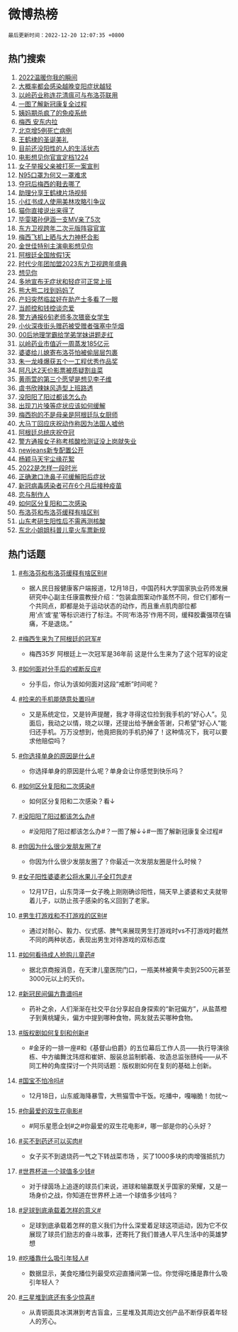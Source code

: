 # 微博热榜

`最后更新时间：2022-12-20 12:07:35 +0800`

## 热门搜索

1. [2022温暖你我的瞬间](https://m.weibo.cn/search?containerid=100103type%3D1%26t%3D10%26q%3D%232022%E6%B8%A9%E6%9A%96%E4%BD%A0%E6%88%91%E7%9A%84%E7%9E%AC%E9%97%B4%23&stream_entry_id=51&isnewpage=1&extparam=seat%3D1%26dgr%3D0%26cate%3D10103%26pos%3D0%26c_type%3D51%26filter_type%3Drealtimehot%26display_time%3D1671509254%26pre_seqid%3D1671509254470013444278&luicode=10000011&lfid=106003type%253D25%2526t%253D3%2526disable_hot%253D1%2526filter_type%253Drealtimehot)
1. [大概率都会感染越晚变阳症状越轻](https://m.weibo.cn/search?containerid=100103type%3D1%26t%3D10%26q%3D%23%E5%A4%A7%E6%A6%82%E7%8E%87%E9%83%BD%E4%BC%9A%E6%84%9F%E6%9F%93%E8%B6%8A%E6%99%9A%E5%8F%98%E9%98%B3%E7%97%87%E7%8A%B6%E8%B6%8A%E8%BD%BB%23&stream_entry_id=31&isnewpage=1&extparam=seat%3D1%26dgr%3D0%26pos%3D0%26c_type%3D31%26lcate%3D5001%26cate%3D5001%26flag%3D2%26realpos%3D1%26band_rank%3D1%26q%3D%2523%25E5%25A4%25A7%25E6%25A6%2582%25E7%258E%2587%25E9%2583%25BD%25E4%25BC%259A%25E6%2584%259F%25E6%259F%2593%25E8%25B6%258A%25E6%2599%259A%25E5%258F%2598%25E9%2598%25B3%25E7%2597%2587%25E7%258A%25B6%25E8%25B6%258A%25E8%25BD%25BB%2523%26filter_type%3Drealtimehot%26display_time%3D1671509254%26pre_seqid%3D1671509254470013444278&luicode=10000011&lfid=106003type%253D25%2526t%253D3%2526disable_hot%253D1%2526filter_type%253Drealtimehot)
1. [以岭药业称连花清瘟可与布洛芬联用](https://m.weibo.cn/search?containerid=100103type%3D1%26t%3D10%26q%3D%23%E4%BB%A5%E5%B2%AD%E8%8D%AF%E4%B8%9A%E7%A7%B0%E8%BF%9E%E8%8A%B1%E6%B8%85%E7%98%9F%E5%8F%AF%E4%B8%8E%E5%B8%83%E6%B4%9B%E8%8A%AC%E8%81%94%E7%94%A8%23&stream_entry_id=31&isnewpage=1&extparam=seat%3D1%26dgr%3D0%26pos%3D1%26c_type%3D31%26lcate%3D5001%26cate%3D5001%26flag%3D0%26realpos%3D2%26band_rank%3D2%26q%3D%2523%25E4%25BB%25A5%25E5%25B2%25AD%25E8%258D%25AF%25E4%25B8%259A%25E7%25A7%25B0%25E8%25BF%259E%25E8%258A%25B1%25E6%25B8%2585%25E7%2598%259F%25E5%258F%25AF%25E4%25B8%258E%25E5%25B8%2583%25E6%25B4%259B%25E8%258A%25AC%25E8%2581%2594%25E7%2594%25A8%2523%26filter_type%3Drealtimehot%26display_time%3D1671509254%26pre_seqid%3D1671509254470013444278&luicode=10000011&lfid=106003type%253D25%2526t%253D3%2526disable_hot%253D1%2526filter_type%253Drealtimehot)
1. [一图了解新冠康复全过程](https://m.weibo.cn/search?containerid=100103type%3D1%26t%3D10%26q%3D%23%E4%B8%80%E5%9B%BE%E4%BA%86%E8%A7%A3%E6%96%B0%E5%86%A0%E5%BA%B7%E5%A4%8D%E5%85%A8%E8%BF%87%E7%A8%8B%23&stream_entry_id=31&isnewpage=1&extparam=seat%3D1%26dgr%3D0%26pos%3D2%26c_type%3D31%26lcate%3D5001%26cate%3D5001%26flag%3D1%26realpos%3D3%26band_rank%3D3%26q%3D%2523%25E4%25B8%2580%25E5%259B%25BE%25E4%25BA%2586%25E8%25A7%25A3%25E6%2596%25B0%25E5%2586%25A0%25E5%25BA%25B7%25E5%25A4%258D%25E5%2585%25A8%25E8%25BF%2587%25E7%25A8%258B%2523%26filter_type%3Drealtimehot%26display_time%3D1671509254%26pre_seqid%3D1671509254470013444278&luicode=10000011&lfid=106003type%253D25%2526t%253D3%2526disable_hot%253D1%2526filter_type%253Drealtimehot)
1. [姨妈期杀疯了的免疫系统](https://m.weibo.cn/search?containerid=100103type%3D1%26t%3D10%26q%3D%23%E5%A7%A8%E5%A6%88%E6%9C%9F%E6%9D%80%E7%96%AF%E4%BA%86%E7%9A%84%E5%85%8D%E7%96%AB%E7%B3%BB%E7%BB%9F%23&stream_entry_id=31&isnewpage=1&extparam=seat%3D1%26dgr%3D0%26pos%3D3%26c_type%3D31%26lcate%3D5001%26cate%3D5001%26flag%3D2%26realpos%3D4%26band_rank%3D4%26q%3D%2523%25E5%25A7%25A8%25E5%25A6%2588%25E6%259C%259F%25E6%259D%2580%25E7%2596%25AF%25E4%25BA%2586%25E7%259A%2584%25E5%2585%258D%25E7%2596%25AB%25E7%25B3%25BB%25E7%25BB%259F%2523%26filter_type%3Drealtimehot%26display_time%3D1671509254%26pre_seqid%3D1671509254470013444278&luicode=10000011&lfid=106003type%253D25%2526t%253D3%2526disable_hot%253D1%2526filter_type%253Drealtimehot)
1. [梅西 安东内拉](https://m.weibo.cn/search?containerid=100103type%3D1%26t%3D10%26q%3D%E6%A2%85%E8%A5%BF+%E5%AE%89%E4%B8%9C%E5%86%85%E6%8B%89&stream_entry_id=31&isnewpage=1&extparam=seat%3D1%26dgr%3D0%26pos%3D4%26c_type%3D31%26lcate%3D5001%26cate%3D5001%26flag%3D0%26realpos%3D5%26band_rank%3D5%26q%3D%25E6%25A2%2585%25E8%25A5%25BF%2520%25E5%25AE%2589%25E4%25B8%259C%25E5%2586%2585%25E6%258B%2589%26filter_type%3Drealtimehot%26display_time%3D1671509254%26pre_seqid%3D1671509254470013444278&luicode=10000011&lfid=106003type%253D25%2526t%253D3%2526disable_hot%253D1%2526filter_type%253Drealtimehot)
1. [北京增5例死亡病例](https://m.weibo.cn/search?containerid=100103type%3D1%26t%3D10%26q%3D%23%E5%8C%97%E4%BA%AC%E5%A2%9E5%E4%BE%8B%E6%AD%BB%E4%BA%A1%E7%97%85%E4%BE%8B%23&stream_entry_id=31&isnewpage=1&extparam=seat%3D1%26dgr%3D0%26pos%3D5%26c_type%3D31%26lcate%3D5001%26cate%3D5001%26flag%3D0%26realpos%3D6%26band_rank%3D6%26q%3D%2523%25E5%258C%2597%25E4%25BA%25AC%25E5%25A2%259E5%25E4%25BE%258B%25E6%25AD%25BB%25E4%25BA%25A1%25E7%2597%2585%25E4%25BE%258B%2523%26filter_type%3Drealtimehot%26display_time%3D1671509254%26pre_seqid%3D1671509254470013444278&luicode=10000011&lfid=106003type%253D25%2526t%253D3%2526disable_hot%253D1%2526filter_type%253Drealtimehot)
1. [王鹤棣的圣诞美礼](https://m.weibo.cn/search?containerid=100103type%3D1%26t%3D10%26q%3D%23%E7%8E%8B%E9%B9%A4%E6%A3%A3%E7%9A%84%E5%9C%A3%E8%AF%9E%E7%BE%8E%E7%A4%BC%23&stream_entry_id=31&isnewpage=1&extparam=seat%3D1%26dgr%3D0%26topic_ad%3D1%26pos%3D6%26c_type%3D31%26lcate%3D5001%26cate%3D5001%26adid%3D175525%26band_rank%3D7%26q%3D%2523%25E7%258E%258B%25E9%25B9%25A4%25E6%25A3%25A3%25E7%259A%2584%25E5%259C%25A3%25E8%25AF%259E%25E7%25BE%258E%25E7%25A4%25BC%2523%26filter_type%3Drealtimehot%26display_time%3D1671509254%26pre_seqid%3D1671509254470013444278&luicode=10000011&lfid=106003type%253D25%2526t%253D3%2526disable_hot%253D1%2526filter_type%253Drealtimehot)
1. [目前还没阳性的人的生活状态](https://m.weibo.cn/search?containerid=100103type%3D1%26t%3D10%26q%3D%23%E7%9B%AE%E5%89%8D%E8%BF%98%E6%B2%A1%E9%98%B3%E6%80%A7%E7%9A%84%E4%BA%BA%E7%9A%84%E7%94%9F%E6%B4%BB%E7%8A%B6%E6%80%81%23&stream_entry_id=31&isnewpage=1&extparam=seat%3D1%26dgr%3D0%26pos%3D7%26c_type%3D31%26lcate%3D5001%26cate%3D5001%26flag%3D16%26realpos%3D7%26band_rank%3D7%26q%3D%2523%25E7%259B%25AE%25E5%2589%258D%25E8%25BF%2598%25E6%25B2%25A1%25E9%2598%25B3%25E6%2580%25A7%25E7%259A%2584%25E4%25BA%25BA%25E7%259A%2584%25E7%2594%259F%25E6%25B4%25BB%25E7%258A%25B6%25E6%2580%2581%2523%26filter_type%3Drealtimehot%26display_time%3D1671509254%26pre_seqid%3D1671509254470013444278&luicode=10000011&lfid=106003type%253D25%2526t%253D3%2526disable_hot%253D1%2526filter_type%253Drealtimehot)
1. [电影想见你官宣定档1224](https://m.weibo.cn/search?containerid=100103type%3D1%26t%3D10%26q%3D%23%E7%94%B5%E5%BD%B1%E6%83%B3%E8%A7%81%E4%BD%A0%E5%AE%98%E5%AE%A3%E5%AE%9A%E6%A1%A31224%23&stream_entry_id=31&isnewpage=1&extparam=seat%3D1%26dgr%3D0%26pos%3D8%26c_type%3D31%26lcate%3D5001%26cate%3D5001%26flag%3D0%26realpos%3D8%26band_rank%3D8%26q%3D%2523%25E7%2594%25B5%25E5%25BD%25B1%25E6%2583%25B3%25E8%25A7%2581%25E4%25BD%25A0%25E5%25AE%2598%25E5%25AE%25A3%25E5%25AE%259A%25E6%25A1%25A31224%2523%26filter_type%3Drealtimehot%26display_time%3D1671509254%26pre_seqid%3D1671509254470013444278&luicode=10000011&lfid=106003type%253D25%2526t%253D3%2526disable_hot%253D1%2526filter_type%253Drealtimehot)
1. [女子举报父亲被打死一案宣判](https://m.weibo.cn/search?containerid=100103type%3D1%26t%3D10%26q%3D%23%E5%A5%B3%E5%AD%90%E4%B8%BE%E6%8A%A5%E7%88%B6%E4%BA%B2%E8%A2%AB%E6%89%93%E6%AD%BB%E4%B8%80%E6%A1%88%E5%AE%A3%E5%88%A4%23&stream_entry_id=31&isnewpage=1&extparam=seat%3D1%26dgr%3D0%26pos%3D9%26c_type%3D31%26lcate%3D5001%26cate%3D5001%26flag%3D1%26realpos%3D9%26band_rank%3D9%26q%3D%2523%25E5%25A5%25B3%25E5%25AD%2590%25E4%25B8%25BE%25E6%258A%25A5%25E7%2588%25B6%25E4%25BA%25B2%25E8%25A2%25AB%25E6%2589%2593%25E6%25AD%25BB%25E4%25B8%2580%25E6%25A1%2588%25E5%25AE%25A3%25E5%2588%25A4%2523%26filter_type%3Drealtimehot%26display_time%3D1671509254%26pre_seqid%3D1671509254470013444278&luicode=10000011&lfid=106003type%253D25%2526t%253D3%2526disable_hot%253D1%2526filter_type%253Drealtimehot)
1. [N95口罩为何又一罩难求](https://m.weibo.cn/search?containerid=100103type%3D1%26t%3D10%26q%3D%23N95%E5%8F%A3%E7%BD%A9%E4%B8%BA%E4%BD%95%E5%8F%88%E4%B8%80%E7%BD%A9%E9%9A%BE%E6%B1%82%23&stream_entry_id=31&isnewpage=1&extparam=seat%3D1%26dgr%3D0%26pos%3D10%26c_type%3D31%26lcate%3D5001%26cate%3D5001%26flag%3D1%26realpos%3D10%26band_rank%3D10%26q%3D%2523N95%25E5%258F%25A3%25E7%25BD%25A9%25E4%25B8%25BA%25E4%25BD%2595%25E5%258F%2588%25E4%25B8%2580%25E7%25BD%25A9%25E9%259A%25BE%25E6%25B1%2582%2523%26filter_type%3Drealtimehot%26display_time%3D1671509254%26pre_seqid%3D1671509254470013444278&luicode=10000011&lfid=106003type%253D25%2526t%253D3%2526disable_hot%253D1%2526filter_type%253Drealtimehot)
1. [夺冠后梅西的鞋去哪了](https://m.weibo.cn/search?containerid=100103type%3D1%26t%3D10%26q%3D%23%E5%A4%BA%E5%86%A0%E5%90%8E%E6%A2%85%E8%A5%BF%E7%9A%84%E9%9E%8B%E5%8E%BB%E5%93%AA%E4%BA%86%23&stream_entry_id=31&isnewpage=1&extparam=seat%3D1%26dgr%3D0%26pos%3D11%26c_type%3D31%26lcate%3D5001%26cate%3D5001%26flag%3D1%26realpos%3D11%26band_rank%3D11%26q%3D%2523%25E5%25A4%25BA%25E5%2586%25A0%25E5%2590%258E%25E6%25A2%2585%25E8%25A5%25BF%25E7%259A%2584%25E9%259E%258B%25E5%258E%25BB%25E5%2593%25AA%25E4%25BA%2586%2523%26filter_type%3Drealtimehot%26display_time%3D1671509254%26pre_seqid%3D1671509254470013444278&luicode=10000011&lfid=106003type%253D25%2526t%253D3%2526disable_hot%253D1%2526filter_type%253Drealtimehot)
1. [助理分享王鹤棣片场视频](https://m.weibo.cn/search?containerid=100103type%3D1%26t%3D10%26q%3D%23%E5%8A%A9%E7%90%86%E5%88%86%E4%BA%AB%E7%8E%8B%E9%B9%A4%E6%A3%A3%E7%89%87%E5%9C%BA%E8%A7%86%E9%A2%91%23&stream_entry_id=31&isnewpage=1&extparam=seat%3D1%26dgr%3D0%26pos%3D12%26c_type%3D31%26lcate%3D5001%26cate%3D5001%26flag%3D1%26realpos%3D12%26band_rank%3D12%26q%3D%2523%25E5%258A%25A9%25E7%2590%2586%25E5%2588%2586%25E4%25BA%25AB%25E7%258E%258B%25E9%25B9%25A4%25E6%25A3%25A3%25E7%2589%2587%25E5%259C%25BA%25E8%25A7%2586%25E9%25A2%2591%2523%26filter_type%3Drealtimehot%26display_time%3D1671509254%26pre_seqid%3D1671509254470013444278&luicode=10000011&lfid=106003type%253D25%2526t%253D3%2526disable_hot%253D1%2526filter_type%253Drealtimehot)
1. [小红书成人使用美林攻略引争议](https://m.weibo.cn/search?containerid=100103type%3D1%26t%3D10%26q%3D%23%E5%B0%8F%E7%BA%A2%E4%B9%A6%E6%88%90%E4%BA%BA%E4%BD%BF%E7%94%A8%E7%BE%8E%E6%9E%97%E6%94%BB%E7%95%A5%E5%BC%95%E4%BA%89%E8%AE%AE%23&stream_entry_id=31&isnewpage=1&extparam=seat%3D1%26dgr%3D0%26pos%3D13%26c_type%3D31%26lcate%3D5001%26cate%3D5001%26flag%3D2%26realpos%3D13%26band_rank%3D13%26q%3D%2523%25E5%25B0%258F%25E7%25BA%25A2%25E4%25B9%25A6%25E6%2588%2590%25E4%25BA%25BA%25E4%25BD%25BF%25E7%2594%25A8%25E7%25BE%258E%25E6%259E%2597%25E6%2594%25BB%25E7%2595%25A5%25E5%25BC%2595%25E4%25BA%2589%25E8%25AE%25AE%2523%26filter_type%3Drealtimehot%26display_time%3D1671509254%26pre_seqid%3D1671509254470013444278&luicode=10000011&lfid=106003type%253D25%2526t%253D3%2526disable_hot%253D1%2526filter_type%253Drealtimehot)
1. [猫你直接说出来得了](https://m.weibo.cn/search?containerid=100103type%3D1%26t%3D10%26q%3D%23%E7%8C%AB%E4%BD%A0%E7%9B%B4%E6%8E%A5%E8%AF%B4%E5%87%BA%E6%9D%A5%E5%BE%97%E4%BA%86%23&stream_entry_id=31&isnewpage=1&extparam=seat%3D1%26dgr%3D0%26pos%3D14%26c_type%3D31%26lcate%3D5001%26cate%3D5001%26flag%3D1%26realpos%3D14%26band_rank%3D14%26q%3D%2523%25E7%258C%25AB%25E4%25BD%25A0%25E7%259B%25B4%25E6%258E%25A5%25E8%25AF%25B4%25E5%2587%25BA%25E6%259D%25A5%25E5%25BE%2597%25E4%25BA%2586%2523%26filter_type%3Drealtimehot%26display_time%3D1671509254%26pre_seqid%3D1671509254470013444278&luicode=10000011&lfid=106003type%253D25%2526t%253D3%2526disable_hot%253D1%2526filter_type%253Drealtimehot)
1. [毕雯珺孙伊涵一支MV亲了5次](https://m.weibo.cn/search?containerid=100103type%3D1%26t%3D10%26q%3D%23%E6%AF%95%E9%9B%AF%E7%8F%BA%E5%AD%99%E4%BC%8A%E6%B6%B5%E4%B8%80%E6%94%AFMV%E4%BA%B2%E4%BA%865%E6%AC%A1%23&stream_entry_id=31&isnewpage=1&extparam=seat%3D1%26dgr%3D0%26pos%3D15%26c_type%3D31%26lcate%3D5001%26cate%3D5001%26flag%3D1%26realpos%3D15%26band_rank%3D15%26q%3D%2523%25E6%25AF%2595%25E9%259B%25AF%25E7%258F%25BA%25E5%25AD%2599%25E4%25BC%258A%25E6%25B6%25B5%25E4%25B8%2580%25E6%2594%25AFMV%25E4%25BA%25B2%25E4%25BA%25865%25E6%25AC%25A1%2523%26filter_type%3Drealtimehot%26display_time%3D1671509254%26pre_seqid%3D1671509254470013444278&luicode=10000011&lfid=106003type%253D25%2526t%253D3%2526disable_hot%253D1%2526filter_type%253Drealtimehot)
1. [东方卫视跨年二次元版阵容官宣](https://m.weibo.cn/search?containerid=100103type%3D1%26t%3D10%26q%3D%23%E4%B8%9C%E6%96%B9%E5%8D%AB%E8%A7%86%E8%B7%A8%E5%B9%B4%E4%BA%8C%E6%AC%A1%E5%85%83%E7%89%88%E9%98%B5%E5%AE%B9%E5%AE%98%E5%AE%A3%23&stream_entry_id=31&isnewpage=1&extparam=seat%3D1%26dgr%3D0%26pos%3D16%26c_type%3D31%26lcate%3D5001%26cate%3D5001%26flag%3D1%26realpos%3D16%26band_rank%3D16%26q%3D%2523%25E4%25B8%259C%25E6%2596%25B9%25E5%258D%25AB%25E8%25A7%2586%25E8%25B7%25A8%25E5%25B9%25B4%25E4%25BA%258C%25E6%25AC%25A1%25E5%2585%2583%25E7%2589%2588%25E9%2598%25B5%25E5%25AE%25B9%25E5%25AE%2598%25E5%25AE%25A3%2523%26filter_type%3Drealtimehot%26display_time%3D1671509254%26pre_seqid%3D1671509254470013444278&luicode=10000011&lfid=106003type%253D25%2526t%253D3%2526disable_hot%253D1%2526filter_type%253Drealtimehot)
1. [梅西飞机上晒与大力神杯合影](https://m.weibo.cn/search?containerid=100103type%3D1%26t%3D10%26q%3D%23%E6%A2%85%E8%A5%BF%E9%A3%9E%E6%9C%BA%E4%B8%8A%E6%99%92%E4%B8%8E%E5%A4%A7%E5%8A%9B%E7%A5%9E%E6%9D%AF%E5%90%88%E5%BD%B1%23&stream_entry_id=31&isnewpage=1&extparam=seat%3D1%26dgr%3D0%26pos%3D17%26c_type%3D31%26lcate%3D5001%26cate%3D5001%26flag%3D0%26realpos%3D17%26band_rank%3D17%26q%3D%2523%25E6%25A2%2585%25E8%25A5%25BF%25E9%25A3%259E%25E6%259C%25BA%25E4%25B8%258A%25E6%2599%2592%25E4%25B8%258E%25E5%25A4%25A7%25E5%258A%259B%25E7%25A5%259E%25E6%259D%25AF%25E5%2590%2588%25E5%25BD%25B1%2523%26filter_type%3Drealtimehot%26display_time%3D1671509254%26pre_seqid%3D1671509254470013444278&luicode=10000011&lfid=106003type%253D25%2526t%253D3%2526disable_hot%253D1%2526filter_type%253Drealtimehot)
1. [金世佳特别主演电影想见你](https://m.weibo.cn/search?containerid=100103type%3D1%26t%3D10%26q%3D%23%E9%87%91%E4%B8%96%E4%BD%B3%E7%89%B9%E5%88%AB%E4%B8%BB%E6%BC%94%E7%94%B5%E5%BD%B1%E6%83%B3%E8%A7%81%E4%BD%A0%23&stream_entry_id=31&isnewpage=1&extparam=seat%3D1%26dgr%3D0%26pos%3D18%26c_type%3D31%26lcate%3D5001%26cate%3D5001%26flag%3D0%26realpos%3D18%26band_rank%3D18%26q%3D%2523%25E9%2587%2591%25E4%25B8%2596%25E4%25BD%25B3%25E7%2589%25B9%25E5%2588%25AB%25E4%25B8%25BB%25E6%25BC%2594%25E7%2594%25B5%25E5%25BD%25B1%25E6%2583%25B3%25E8%25A7%2581%25E4%25BD%25A0%2523%26filter_type%3Drealtimehot%26display_time%3D1671509254%26pre_seqid%3D1671509254470013444278&luicode=10000011&lfid=106003type%253D25%2526t%253D3%2526disable_hot%253D1%2526filter_type%253Drealtimehot)
1. [阿根廷全国放假1天](https://m.weibo.cn/search?containerid=100103type%3D1%26t%3D10%26q%3D%23%E9%98%BF%E6%A0%B9%E5%BB%B7%E5%85%A8%E5%9B%BD%E6%94%BE%E5%81%871%E5%A4%A9%23&stream_entry_id=31&isnewpage=1&extparam=seat%3D1%26dgr%3D0%26pos%3D19%26c_type%3D31%26lcate%3D5001%26cate%3D5001%26flag%3D0%26realpos%3D19%26band_rank%3D19%26q%3D%2523%25E9%2598%25BF%25E6%25A0%25B9%25E5%25BB%25B7%25E5%2585%25A8%25E5%259B%25BD%25E6%2594%25BE%25E5%2581%25871%25E5%25A4%25A9%2523%26filter_type%3Drealtimehot%26display_time%3D1671509254%26pre_seqid%3D1671509254470013444278&luicode=10000011&lfid=106003type%253D25%2526t%253D3%2526disable_hot%253D1%2526filter_type%253Drealtimehot)
1. [时代少年团加盟2023东方卫视跨年盛典](https://m.weibo.cn/search?containerid=100103type%3D1%26t%3D10%26q%3D%23%E6%97%B6%E4%BB%A3%E5%B0%91%E5%B9%B4%E5%9B%A2%E5%8A%A0%E7%9B%9F2023%E4%B8%9C%E6%96%B9%E5%8D%AB%E8%A7%86%E8%B7%A8%E5%B9%B4%E7%9B%9B%E5%85%B8%23&stream_entry_id=31&isnewpage=1&extparam=seat%3D1%26dgr%3D0%26pos%3D20%26c_type%3D31%26lcate%3D5001%26cate%3D5001%26flag%3D1%26realpos%3D20%26band_rank%3D20%26q%3D%2523%25E6%2597%25B6%25E4%25BB%25A3%25E5%25B0%2591%25E5%25B9%25B4%25E5%259B%25A2%25E5%258A%25A0%25E7%259B%259F2023%25E4%25B8%259C%25E6%2596%25B9%25E5%258D%25AB%25E8%25A7%2586%25E8%25B7%25A8%25E5%25B9%25B4%25E7%259B%259B%25E5%2585%25B8%2523%26filter_type%3Drealtimehot%26display_time%3D1671509254%26pre_seqid%3D1671509254470013444278&luicode=10000011&lfid=106003type%253D25%2526t%253D3%2526disable_hot%253D1%2526filter_type%253Drealtimehot)
1. [想见你](https://m.weibo.cn/search?containerid=100103type%3D1%26t%3D10%26q%3D%E6%83%B3%E8%A7%81%E4%BD%A0&stream_entry_id=31&isnewpage=1&extparam=seat%3D1%26dgr%3D0%26pos%3D21%26c_type%3D31%26lcate%3D5001%26cate%3D5001%26flag%3D0%26realpos%3D21%26band_rank%3D21%26q%3D%25E6%2583%25B3%25E8%25A7%2581%25E4%25BD%25A0%26filter_type%3Drealtimehot%26display_time%3D1671509254%26pre_seqid%3D1671509254470013444278&luicode=10000011&lfid=106003type%253D25%2526t%253D3%2526disable_hot%253D1%2526filter_type%253Drealtimehot)
1. [多地宣布无症状和轻症可正常上班](https://m.weibo.cn/search?containerid=100103type%3D1%26t%3D10%26q%3D%23%E5%A4%9A%E5%9C%B0%E5%AE%A3%E5%B8%83%E6%97%A0%E7%97%87%E7%8A%B6%E5%92%8C%E8%BD%BB%E7%97%87%E5%8F%AF%E6%AD%A3%E5%B8%B8%E4%B8%8A%E7%8F%AD%23&stream_entry_id=31&isnewpage=1&extparam=seat%3D1%26dgr%3D0%26pos%3D22%26c_type%3D31%26lcate%3D5001%26cate%3D5001%26flag%3D0%26realpos%3D22%26band_rank%3D22%26q%3D%2523%25E5%25A4%259A%25E5%259C%25B0%25E5%25AE%25A3%25E5%25B8%2583%25E6%2597%25A0%25E7%2597%2587%25E7%258A%25B6%25E5%2592%258C%25E8%25BD%25BB%25E7%2597%2587%25E5%258F%25AF%25E6%25AD%25A3%25E5%25B8%25B8%25E4%25B8%258A%25E7%258F%25AD%2523%26filter_type%3Drealtimehot%26display_time%3D1671509254%26pre_seqid%3D1671509254470013444278&luicode=10000011&lfid=106003type%253D25%2526t%253D3%2526disable_hot%253D1%2526filter_type%253Drealtimehot)
1. [熊大熊二找到妈妈了](https://m.weibo.cn/search?containerid=100103type%3D1%26t%3D10%26q%3D%23%E7%86%8A%E5%A4%A7%E7%86%8A%E4%BA%8C%E6%89%BE%E5%88%B0%E5%A6%88%E5%A6%88%E4%BA%86%23&stream_entry_id=31&isnewpage=1&extparam=seat%3D1%26dgr%3D0%26pos%3D23%26c_type%3D31%26lcate%3D5001%26cate%3D5001%26flag%3D1%26realpos%3D23%26band_rank%3D23%26q%3D%2523%25E7%2586%258A%25E5%25A4%25A7%25E7%2586%258A%25E4%25BA%258C%25E6%2589%25BE%25E5%2588%25B0%25E5%25A6%2588%25E5%25A6%2588%25E4%25BA%2586%2523%26filter_type%3Drealtimehot%26display_time%3D1671509254%26pre_seqid%3D1671509254470013444278&luicode=10000011&lfid=106003type%253D25%2526t%253D3%2526disable_hot%253D1%2526filter_type%253Drealtimehot)
1. [产妇突然临盆好在助产士多看了一眼](https://m.weibo.cn/search?containerid=100103type%3D1%26t%3D10%26q%3D%23%E4%BA%A7%E5%A6%87%E7%AA%81%E7%84%B6%E4%B8%B4%E7%9B%86%E5%A5%BD%E5%9C%A8%E5%8A%A9%E4%BA%A7%E5%A3%AB%E5%A4%9A%E7%9C%8B%E4%BA%86%E4%B8%80%E7%9C%BC%23&stream_entry_id=31&isnewpage=1&extparam=seat%3D1%26dgr%3D0%26pos%3D24%26c_type%3D31%26lcate%3D5001%26cate%3D5001%26flag%3D0%26realpos%3D24%26band_rank%3D24%26q%3D%2523%25E4%25BA%25A7%25E5%25A6%2587%25E7%25AA%2581%25E7%2584%25B6%25E4%25B8%25B4%25E7%259B%2586%25E5%25A5%25BD%25E5%259C%25A8%25E5%258A%25A9%25E4%25BA%25A7%25E5%25A3%25AB%25E5%25A4%259A%25E7%259C%258B%25E4%25BA%2586%25E4%25B8%2580%25E7%259C%25BC%2523%26filter_type%3Drealtimehot%26display_time%3D1671509254%26pre_seqid%3D1671509254470013444278&luicode=10000011&lfid=106003type%253D25%2526t%253D3%2526disable_hot%253D1%2526filter_type%253Drealtimehot)
1. [当颜控和钱控谈恋爱](https://m.weibo.cn/search?containerid=100103type%3D1%26t%3D10%26q%3D%23%E5%BD%93%E9%A2%9C%E6%8E%A7%E5%92%8C%E9%92%B1%E6%8E%A7%E8%B0%88%E6%81%8B%E7%88%B1%23&stream_entry_id=31&isnewpage=1&extparam=seat%3D1%26dgr%3D0%26pos%3D25%26c_type%3D31%26lcate%3D5001%26cate%3D5001%26flag%3D0%26realpos%3D25%26band_rank%3D25%26q%3D%2523%25E5%25BD%2593%25E9%25A2%259C%25E6%258E%25A7%25E5%2592%258C%25E9%2592%25B1%25E6%258E%25A7%25E8%25B0%2588%25E6%2581%258B%25E7%2588%25B1%2523%26filter_type%3Drealtimehot%26display_time%3D1671509254%26pre_seqid%3D1671509254470013444278&luicode=10000011&lfid=106003type%253D25%2526t%253D3%2526disable_hot%253D1%2526filter_type%253Drealtimehot)
1. [警方通报6旬老师多次猥亵女学生](https://m.weibo.cn/search?containerid=100103type%3D1%26t%3D10%26q%3D%23%E8%AD%A6%E6%96%B9%E9%80%9A%E6%8A%A56%E6%97%AC%E8%80%81%E5%B8%88%E5%A4%9A%E6%AC%A1%E7%8C%A5%E4%BA%B5%E5%A5%B3%E5%AD%A6%E7%94%9F%23&stream_entry_id=31&isnewpage=1&extparam=seat%3D1%26dgr%3D0%26pos%3D26%26c_type%3D31%26lcate%3D5001%26cate%3D5001%26flag%3D1%26realpos%3D26%26band_rank%3D26%26q%3D%2523%25E8%25AD%25A6%25E6%2596%25B9%25E9%2580%259A%25E6%258A%25A56%25E6%2597%25AC%25E8%2580%2581%25E5%25B8%2588%25E5%25A4%259A%25E6%25AC%25A1%25E7%258C%25A5%25E4%25BA%25B5%25E5%25A5%25B3%25E5%25AD%25A6%25E7%2594%259F%2523%26filter_type%3Drealtimehot%26display_time%3D1671509254%26pre_seqid%3D1671509254470013444278&luicode=10000011&lfid=106003type%253D25%2526t%253D3%2526disable_hot%253D1%2526filter_type%253Drealtimehot)
1. [小伙深夜街头赠药被受赠者强塞中华烟](https://m.weibo.cn/search?containerid=100103type%3D1%26t%3D10%26q%3D%23%E5%B0%8F%E4%BC%99%E6%B7%B1%E5%A4%9C%E8%A1%97%E5%A4%B4%E8%B5%A0%E8%8D%AF%E8%A2%AB%E5%8F%97%E8%B5%A0%E8%80%85%E5%BC%BA%E5%A1%9E%E4%B8%AD%E5%8D%8E%E7%83%9F%23&stream_entry_id=31&isnewpage=1&extparam=seat%3D1%26dgr%3D0%26pos%3D27%26c_type%3D31%26lcate%3D5001%26cate%3D5001%26flag%3D0%26realpos%3D27%26band_rank%3D27%26q%3D%2523%25E5%25B0%258F%25E4%25BC%2599%25E6%25B7%25B1%25E5%25A4%259C%25E8%25A1%2597%25E5%25A4%25B4%25E8%25B5%25A0%25E8%258D%25AF%25E8%25A2%25AB%25E5%258F%2597%25E8%25B5%25A0%25E8%2580%2585%25E5%25BC%25BA%25E5%25A1%259E%25E4%25B8%25AD%25E5%258D%258E%25E7%2583%259F%2523%26filter_type%3Drealtimehot%26display_time%3D1671509254%26pre_seqid%3D1671509254470013444278&luicode=10000011&lfid=106003type%253D25%2526t%253D3%2526disable_hot%253D1%2526filter_type%253Drealtimehot)
1. [00后地理学霸给学弟学妹讲题走红](https://m.weibo.cn/search?containerid=100103type%3D1%26t%3D10%26q%3D%2300%E5%90%8E%E5%9C%B0%E7%90%86%E5%AD%A6%E9%9C%B8%E7%BB%99%E5%AD%A6%E5%BC%9F%E5%AD%A6%E5%A6%B9%E8%AE%B2%E9%A2%98%E8%B5%B0%E7%BA%A2%23&stream_entry_id=31&isnewpage=1&extparam=seat%3D1%26dgr%3D0%26pos%3D28%26c_type%3D31%26lcate%3D5001%26cate%3D5001%26flag%3D1%26realpos%3D28%26band_rank%3D28%26q%3D%252300%25E5%2590%258E%25E5%259C%25B0%25E7%2590%2586%25E5%25AD%25A6%25E9%259C%25B8%25E7%25BB%2599%25E5%25AD%25A6%25E5%25BC%259F%25E5%25AD%25A6%25E5%25A6%25B9%25E8%25AE%25B2%25E9%25A2%2598%25E8%25B5%25B0%25E7%25BA%25A2%2523%26filter_type%3Drealtimehot%26display_time%3D1671509254%26pre_seqid%3D1671509254470013444278&luicode=10000011&lfid=106003type%253D25%2526t%253D3%2526disable_hot%253D1%2526filter_type%253Drealtimehot)
1. [以岭药业市值近一周蒸发185亿元](https://m.weibo.cn/search?containerid=100103type%3D1%26t%3D10%26q%3D%23%E4%BB%A5%E5%B2%AD%E8%8D%AF%E4%B8%9A%E5%B8%82%E5%80%BC%E8%BF%91%E4%B8%80%E5%91%A8%E8%92%B8%E5%8F%91185%E4%BA%BF%E5%85%83%23&stream_entry_id=31&isnewpage=1&extparam=seat%3D1%26dgr%3D0%26pos%3D29%26c_type%3D31%26lcate%3D5001%26cate%3D5001%26flag%3D0%26realpos%3D29%26band_rank%3D29%26q%3D%2523%25E4%25BB%25A5%25E5%25B2%25AD%25E8%258D%25AF%25E4%25B8%259A%25E5%25B8%2582%25E5%2580%25BC%25E8%25BF%2591%25E4%25B8%2580%25E5%2591%25A8%25E8%2592%25B8%25E5%258F%2591185%25E4%25BA%25BF%25E5%2585%2583%2523%26filter_type%3Drealtimehot%26display_time%3D1671509254%26pre_seqid%3D1671509254470013444278&luicode=10000011&lfid=106003type%253D25%2526t%253D3%2526disable_hot%253D1%2526filter_type%253Drealtimehot)
1. [婆婆给儿媳寄布洛芬怕被偷层层包裹](https://m.weibo.cn/search?containerid=100103type%3D1%26t%3D10%26q%3D%23%E5%A9%86%E5%A9%86%E7%BB%99%E5%84%BF%E5%AA%B3%E5%AF%84%E5%B8%83%E6%B4%9B%E8%8A%AC%E6%80%95%E8%A2%AB%E5%81%B7%E5%B1%82%E5%B1%82%E5%8C%85%E8%A3%B9%23&stream_entry_id=31&isnewpage=1&extparam=seat%3D1%26dgr%3D0%26pos%3D30%26c_type%3D31%26lcate%3D5001%26cate%3D5001%26flag%3D0%26realpos%3D30%26band_rank%3D30%26q%3D%2523%25E5%25A9%2586%25E5%25A9%2586%25E7%25BB%2599%25E5%2584%25BF%25E5%25AA%25B3%25E5%25AF%2584%25E5%25B8%2583%25E6%25B4%259B%25E8%258A%25AC%25E6%2580%2595%25E8%25A2%25AB%25E5%2581%25B7%25E5%25B1%2582%25E5%25B1%2582%25E5%258C%2585%25E8%25A3%25B9%2523%26filter_type%3Drealtimehot%26display_time%3D1671509254%26pre_seqid%3D1671509254470013444278&luicode=10000011&lfid=106003type%253D25%2526t%253D3%2526disable_hot%253D1%2526filter_type%253Drealtimehot)
1. [朱一龙峰爆获五个一工程优秀作品奖](https://m.weibo.cn/search?containerid=100103type%3D1%26t%3D10%26q%3D%23%E6%9C%B1%E4%B8%80%E9%BE%99%E5%B3%B0%E7%88%86%E8%8E%B7%E4%BA%94%E4%B8%AA%E4%B8%80%E5%B7%A5%E7%A8%8B%E4%BC%98%E7%A7%80%E4%BD%9C%E5%93%81%E5%A5%96%23&stream_entry_id=31&isnewpage=1&extparam=seat%3D1%26dgr%3D0%26pos%3D31%26c_type%3D31%26lcate%3D5001%26cate%3D5001%26flag%3D1%26realpos%3D31%26band_rank%3D31%26q%3D%2523%25E6%259C%25B1%25E4%25B8%2580%25E9%25BE%2599%25E5%25B3%25B0%25E7%2588%2586%25E8%258E%25B7%25E4%25BA%2594%25E4%25B8%25AA%25E4%25B8%2580%25E5%25B7%25A5%25E7%25A8%258B%25E4%25BC%2598%25E7%25A7%2580%25E4%25BD%259C%25E5%2593%2581%25E5%25A5%2596%2523%26filter_type%3Drealtimehot%26display_time%3D1671509254%26pre_seqid%3D1671509254470013444278&luicode=10000011&lfid=106003type%253D25%2526t%253D3%2526disable_hot%253D1%2526filter_type%253Drealtimehot)
1. [阿凡达2天价影票被质疑割韭菜](https://m.weibo.cn/search?containerid=100103type%3D1%26t%3D10%26q%3D%23%E9%98%BF%E5%87%A1%E8%BE%BE2%E5%A4%A9%E4%BB%B7%E5%BD%B1%E7%A5%A8%E8%A2%AB%E8%B4%A8%E7%96%91%E5%89%B2%E9%9F%AD%E8%8F%9C%23&stream_entry_id=31&isnewpage=1&extparam=seat%3D1%26dgr%3D0%26pos%3D32%26c_type%3D31%26lcate%3D5001%26cate%3D5001%26flag%3D1%26realpos%3D32%26band_rank%3D32%26q%3D%2523%25E9%2598%25BF%25E5%2587%25A1%25E8%25BE%25BE2%25E5%25A4%25A9%25E4%25BB%25B7%25E5%25BD%25B1%25E7%25A5%25A8%25E8%25A2%25AB%25E8%25B4%25A8%25E7%2596%2591%25E5%2589%25B2%25E9%259F%25AD%25E8%258F%259C%2523%26filter_type%3Drealtimehot%26display_time%3D1671509254%26pre_seqid%3D1671509254470013444278&luicode=10000011&lfid=106003type%253D25%2526t%253D3%2526disable_hot%253D1%2526filter_type%253Drealtimehot)
1. [黄雨萱的第三个愿望是想见李子维](https://m.weibo.cn/search?containerid=100103type%3D1%26t%3D10%26q%3D%23%E9%BB%84%E9%9B%A8%E8%90%B1%E7%9A%84%E7%AC%AC%E4%B8%89%E4%B8%AA%E6%84%BF%E6%9C%9B%E6%98%AF%E6%83%B3%E8%A7%81%E6%9D%8E%E5%AD%90%E7%BB%B4%23&stream_entry_id=31&isnewpage=1&extparam=seat%3D1%26dgr%3D0%26pos%3D33%26c_type%3D31%26lcate%3D5001%26cate%3D5001%26flag%3D1%26realpos%3D33%26band_rank%3D33%26q%3D%2523%25E9%25BB%2584%25E9%259B%25A8%25E8%2590%25B1%25E7%259A%2584%25E7%25AC%25AC%25E4%25B8%2589%25E4%25B8%25AA%25E6%2584%25BF%25E6%259C%259B%25E6%2598%25AF%25E6%2583%25B3%25E8%25A7%2581%25E6%259D%258E%25E5%25AD%2590%25E7%25BB%25B4%2523%26filter_type%3Drealtimehot%26display_time%3D1671509254%26pre_seqid%3D1671509254470013444278&luicode=10000011&lfid=106003type%253D25%2526t%253D3%2526disable_hot%253D1%2526filter_type%253Drealtimehot)
1. [虞书欣辣妹风造型上班路透](https://m.weibo.cn/search?containerid=100103type%3D1%26t%3D10%26q%3D%23%E8%99%9E%E4%B9%A6%E6%AC%A3%E8%BE%A3%E5%A6%B9%E9%A3%8E%E9%80%A0%E5%9E%8B%E4%B8%8A%E7%8F%AD%E8%B7%AF%E9%80%8F%23&stream_entry_id=31&isnewpage=1&extparam=seat%3D1%26dgr%3D0%26pos%3D34%26c_type%3D31%26lcate%3D5001%26cate%3D5001%26flag%3D1%26realpos%3D34%26band_rank%3D34%26q%3D%2523%25E8%2599%259E%25E4%25B9%25A6%25E6%25AC%25A3%25E8%25BE%25A3%25E5%25A6%25B9%25E9%25A3%258E%25E9%2580%25A0%25E5%259E%258B%25E4%25B8%258A%25E7%258F%25AD%25E8%25B7%25AF%25E9%2580%258F%2523%26filter_type%3Drealtimehot%26display_time%3D1671509254%26pre_seqid%3D1671509254470013444278&luicode=10000011&lfid=106003type%253D25%2526t%253D3%2526disable_hot%253D1%2526filter_type%253Drealtimehot)
1. [没阳阳了阳过都该怎么办](https://m.weibo.cn/search?containerid=100103type%3D1%26t%3D10%26q%3D%23%E6%B2%A1%E9%98%B3%E9%98%B3%E4%BA%86%E9%98%B3%E8%BF%87%E9%83%BD%E8%AF%A5%E6%80%8E%E4%B9%88%E5%8A%9E%23&stream_entry_id=31&isnewpage=1&extparam=seat%3D1%26dgr%3D0%26pos%3D35%26c_type%3D31%26lcate%3D5001%26cate%3D5001%26flag%3D0%26realpos%3D35%26band_rank%3D35%26q%3D%2523%25E6%25B2%25A1%25E9%2598%25B3%25E9%2598%25B3%25E4%25BA%2586%25E9%2598%25B3%25E8%25BF%2587%25E9%2583%25BD%25E8%25AF%25A5%25E6%2580%258E%25E4%25B9%2588%25E5%258A%259E%2523%26filter_type%3Drealtimehot%26display_time%3D1671509254%26pre_seqid%3D1671509254470013444278&luicode=10000011&lfid=106003type%253D25%2526t%253D3%2526disable_hot%253D1%2526filter_type%253Drealtimehot)
1. [出现刀片嗓等症状应该如何缓解](https://m.weibo.cn/search?containerid=100103type%3D1%26t%3D10%26q%3D%23%E5%87%BA%E7%8E%B0%E5%88%80%E7%89%87%E5%97%93%E7%AD%89%E7%97%87%E7%8A%B6%E5%BA%94%E8%AF%A5%E5%A6%82%E4%BD%95%E7%BC%93%E8%A7%A3%23&stream_entry_id=31&isnewpage=1&extparam=seat%3D1%26dgr%3D0%26pos%3D36%26c_type%3D31%26lcate%3D5001%26cate%3D5001%26flag%3D0%26realpos%3D36%26band_rank%3D36%26q%3D%2523%25E5%2587%25BA%25E7%258E%25B0%25E5%2588%2580%25E7%2589%2587%25E5%2597%2593%25E7%25AD%2589%25E7%2597%2587%25E7%258A%25B6%25E5%25BA%2594%25E8%25AF%25A5%25E5%25A6%2582%25E4%25BD%2595%25E7%25BC%2593%25E8%25A7%25A3%2523%26filter_type%3Drealtimehot%26display_time%3D1671509254%26pre_seqid%3D1671509254470013444278&luicode=10000011&lfid=106003type%253D25%2526t%253D3%2526disable_hot%253D1%2526filter_type%253Drealtimehot)
1. [梅西抱的不是母亲是阿根廷队女厨师](https://m.weibo.cn/search?containerid=100103type%3D1%26t%3D10%26q%3D%23%E6%A2%85%E8%A5%BF%E6%8A%B1%E7%9A%84%E4%B8%8D%E6%98%AF%E6%AF%8D%E4%BA%B2%E6%98%AF%E9%98%BF%E6%A0%B9%E5%BB%B7%E9%98%9F%E5%A5%B3%E5%8E%A8%E5%B8%88%23&stream_entry_id=31&isnewpage=1&extparam=seat%3D1%26dgr%3D0%26pos%3D37%26c_type%3D31%26lcate%3D5001%26cate%3D5001%26flag%3D0%26realpos%3D37%26band_rank%3D37%26q%3D%2523%25E6%25A2%2585%25E8%25A5%25BF%25E6%258A%25B1%25E7%259A%2584%25E4%25B8%258D%25E6%2598%25AF%25E6%25AF%258D%25E4%25BA%25B2%25E6%2598%25AF%25E9%2598%25BF%25E6%25A0%25B9%25E5%25BB%25B7%25E9%2598%259F%25E5%25A5%25B3%25E5%258E%25A8%25E5%25B8%2588%2523%26filter_type%3Drealtimehot%26display_time%3D1671509254%26pre_seqid%3D1671509254470013444278&luicode=10000011&lfid=106003type%253D25%2526t%253D3%2526disable_hot%253D1%2526filter_type%253Drealtimehot)
1. [大马丁回应庆祝动作称因为法国人嘘他](https://m.weibo.cn/search?containerid=100103type%3D1%26t%3D10%26q%3D%23%E5%A4%A7%E9%A9%AC%E4%B8%81%E5%9B%9E%E5%BA%94%E5%BA%86%E7%A5%9D%E5%8A%A8%E4%BD%9C%E7%A7%B0%E5%9B%A0%E4%B8%BA%E6%B3%95%E5%9B%BD%E4%BA%BA%E5%98%98%E4%BB%96%23&stream_entry_id=31&isnewpage=1&extparam=seat%3D1%26dgr%3D0%26pos%3D38%26c_type%3D31%26lcate%3D5001%26cate%3D5001%26flag%3D0%26realpos%3D38%26band_rank%3D38%26q%3D%2523%25E5%25A4%25A7%25E9%25A9%25AC%25E4%25B8%2581%25E5%259B%259E%25E5%25BA%2594%25E5%25BA%2586%25E7%25A5%259D%25E5%258A%25A8%25E4%25BD%259C%25E7%25A7%25B0%25E5%259B%25A0%25E4%25B8%25BA%25E6%25B3%2595%25E5%259B%25BD%25E4%25BA%25BA%25E5%2598%2598%25E4%25BB%2596%2523%26filter_type%3Drealtimehot%26display_time%3D1671509254%26pre_seqid%3D1671509254470013444278&luicode=10000011&lfid=106003type%253D25%2526t%253D3%2526disable_hot%253D1%2526filter_type%253Drealtimehot)
1. [阿根廷总统庆祝夺冠](https://m.weibo.cn/search?containerid=100103type%3D1%26t%3D10%26q%3D%23%E9%98%BF%E6%A0%B9%E5%BB%B7%E6%80%BB%E7%BB%9F%E5%BA%86%E7%A5%9D%E5%A4%BA%E5%86%A0%23&stream_entry_id=31&isnewpage=1&extparam=seat%3D1%26dgr%3D0%26pos%3D39%26c_type%3D31%26lcate%3D5001%26cate%3D5001%26flag%3D0%26realpos%3D39%26band_rank%3D39%26q%3D%2523%25E9%2598%25BF%25E6%25A0%25B9%25E5%25BB%25B7%25E6%2580%25BB%25E7%25BB%259F%25E5%25BA%2586%25E7%25A5%259D%25E5%25A4%25BA%25E5%2586%25A0%2523%26filter_type%3Drealtimehot%26display_time%3D1671509254%26pre_seqid%3D1671509254470013444278&luicode=10000011&lfid=106003type%253D25%2526t%253D3%2526disable_hot%253D1%2526filter_type%253Drealtimehot)
1. [警方通报女子称考核酸检测证没上岗就失业](https://m.weibo.cn/search?containerid=100103type%3D1%26t%3D10%26q%3D%23%E8%AD%A6%E6%96%B9%E9%80%9A%E6%8A%A5%E5%A5%B3%E5%AD%90%E7%A7%B0%E8%80%83%E6%A0%B8%E9%85%B8%E6%A3%80%E6%B5%8B%E8%AF%81%E6%B2%A1%E4%B8%8A%E5%B2%97%E5%B0%B1%E5%A4%B1%E4%B8%9A%23&stream_entry_id=31&isnewpage=1&extparam=seat%3D1%26dgr%3D0%26pos%3D40%26c_type%3D31%26lcate%3D5001%26cate%3D5001%26flag%3D0%26realpos%3D40%26band_rank%3D40%26q%3D%2523%25E8%25AD%25A6%25E6%2596%25B9%25E9%2580%259A%25E6%258A%25A5%25E5%25A5%25B3%25E5%25AD%2590%25E7%25A7%25B0%25E8%2580%2583%25E6%25A0%25B8%25E9%2585%25B8%25E6%25A3%2580%25E6%25B5%258B%25E8%25AF%2581%25E6%25B2%25A1%25E4%25B8%258A%25E5%25B2%2597%25E5%25B0%25B1%25E5%25A4%25B1%25E4%25B8%259A%2523%26filter_type%3Drealtimehot%26display_time%3D1671509254%26pre_seqid%3D1671509254470013444278&luicode=10000011&lfid=106003type%253D25%2526t%253D3%2526disable_hot%253D1%2526filter_type%253Drealtimehot)
1. [newjeans新专配置公开](https://m.weibo.cn/search?containerid=100103type%3D1%26t%3D10%26q%3D%23newjeans%E6%96%B0%E4%B8%93%E9%85%8D%E7%BD%AE%E5%85%AC%E5%BC%80%23&stream_entry_id=31&isnewpage=1&extparam=seat%3D1%26dgr%3D0%26pos%3D41%26c_type%3D31%26lcate%3D5001%26cate%3D5001%26flag%3D1%26realpos%3D41%26band_rank%3D41%26q%3D%2523newjeans%25E6%2596%25B0%25E4%25B8%2593%25E9%2585%258D%25E7%25BD%25AE%25E5%2585%25AC%25E5%25BC%2580%2523%26filter_type%3Drealtimehot%26display_time%3D1671509254%26pre_seqid%3D1671509254470013444278&luicode=10000011&lfid=106003type%253D25%2526t%253D3%2526disable_hot%253D1%2526filter_type%253Drealtimehot)
1. [杨颖马天宇尘缘花絮](https://m.weibo.cn/search?containerid=100103type%3D1%26t%3D10%26q%3D%23%E6%9D%A8%E9%A2%96%E9%A9%AC%E5%A4%A9%E5%AE%87%E5%B0%98%E7%BC%98%E8%8A%B1%E7%B5%AE%23&stream_entry_id=31&isnewpage=1&extparam=seat%3D1%26dgr%3D0%26pos%3D42%26c_type%3D31%26lcate%3D5001%26cate%3D5001%26flag%3D1%26realpos%3D42%26band_rank%3D42%26q%3D%2523%25E6%259D%25A8%25E9%25A2%2596%25E9%25A9%25AC%25E5%25A4%25A9%25E5%25AE%2587%25E5%25B0%2598%25E7%25BC%2598%25E8%258A%25B1%25E7%25B5%25AE%2523%26filter_type%3Drealtimehot%26display_time%3D1671509254%26pre_seqid%3D1671509254470013444278&luicode=10000011&lfid=106003type%253D25%2526t%253D3%2526disable_hot%253D1%2526filter_type%253Drealtimehot)
1. [2022是怎样一段时光](https://m.weibo.cn/search?containerid=100103type%3D1%26t%3D10%26q%3D%232022%E6%98%AF%E6%80%8E%E6%A0%B7%E4%B8%80%E6%AE%B5%E6%97%B6%E5%85%89%23&stream_entry_id=31&isnewpage=1&extparam=seat%3D1%26dgr%3D0%26pos%3D43%26c_type%3D31%26lcate%3D5001%26cate%3D5001%26flag%3D1%26realpos%3D43%26band_rank%3D43%26q%3D%25232022%25E6%2598%25AF%25E6%2580%258E%25E6%25A0%25B7%25E4%25B8%2580%25E6%25AE%25B5%25E6%2597%25B6%25E5%2585%2589%2523%26filter_type%3Drealtimehot%26display_time%3D1671509254%26pre_seqid%3D1671509254470013444278&luicode=10000011&lfid=106003type%253D25%2526t%253D3%2526disable_hot%253D1%2526filter_type%253Drealtimehot)
1. [正确漱口洗鼻子可缓解阳后症状](https://m.weibo.cn/search?containerid=100103type%3D1%26t%3D10%26q%3D%23%E6%AD%A3%E7%A1%AE%E6%BC%B1%E5%8F%A3%E6%B4%97%E9%BC%BB%E5%AD%90%E5%8F%AF%E7%BC%93%E8%A7%A3%E9%98%B3%E5%90%8E%E7%97%87%E7%8A%B6%23&stream_entry_id=31&isnewpage=1&extparam=seat%3D1%26dgr%3D0%26pos%3D44%26c_type%3D31%26lcate%3D5001%26cate%3D5001%26flag%3D1%26realpos%3D44%26band_rank%3D44%26q%3D%2523%25E6%25AD%25A3%25E7%25A1%25AE%25E6%25BC%25B1%25E5%258F%25A3%25E6%25B4%2597%25E9%25BC%25BB%25E5%25AD%2590%25E5%258F%25AF%25E7%25BC%2593%25E8%25A7%25A3%25E9%2598%25B3%25E5%2590%258E%25E7%2597%2587%25E7%258A%25B6%2523%26filter_type%3Drealtimehot%26display_time%3D1671509254%26pre_seqid%3D1671509254470013444278&luicode=10000011&lfid=106003type%253D25%2526t%253D3%2526disable_hot%253D1%2526filter_type%253Drealtimehot)
1. [新冠病毒感染者可在6个月后接种疫苗](https://m.weibo.cn/search?containerid=100103type%3D1%26t%3D10%26q%3D%23%E6%96%B0%E5%86%A0%E7%97%85%E6%AF%92%E6%84%9F%E6%9F%93%E8%80%85%E5%8F%AF%E5%9C%A86%E4%B8%AA%E6%9C%88%E5%90%8E%E6%8E%A5%E7%A7%8D%E7%96%AB%E8%8B%97%23&stream_entry_id=31&isnewpage=1&extparam=seat%3D1%26dgr%3D0%26pos%3D45%26c_type%3D31%26lcate%3D5001%26cate%3D5001%26flag%3D1%26realpos%3D45%26band_rank%3D45%26q%3D%2523%25E6%2596%25B0%25E5%2586%25A0%25E7%2597%2585%25E6%25AF%2592%25E6%2584%259F%25E6%259F%2593%25E8%2580%2585%25E5%258F%25AF%25E5%259C%25A86%25E4%25B8%25AA%25E6%259C%2588%25E5%2590%258E%25E6%258E%25A5%25E7%25A7%258D%25E7%2596%25AB%25E8%258B%2597%2523%26filter_type%3Drealtimehot%26display_time%3D1671509254%26pre_seqid%3D1671509254470013444278&luicode=10000011&lfid=106003type%253D25%2526t%253D3%2526disable_hot%253D1%2526filter_type%253Drealtimehot)
1. [恋与制作人](https://m.weibo.cn/search?containerid=100103type%3D1%26t%3D10%26q%3D%E6%81%8B%E4%B8%8E%E5%88%B6%E4%BD%9C%E4%BA%BA&stream_entry_id=31&isnewpage=1&extparam=seat%3D1%26dgr%3D0%26pos%3D46%26c_type%3D31%26lcate%3D5001%26cate%3D5001%26flag%3D1%26realpos%3D46%26band_rank%3D46%26q%3D%25E6%2581%258B%25E4%25B8%258E%25E5%2588%25B6%25E4%25BD%259C%25E4%25BA%25BA%26filter_type%3Drealtimehot%26display_time%3D1671509254%26pre_seqid%3D1671509254470013444278&luicode=10000011&lfid=106003type%253D25%2526t%253D3%2526disable_hot%253D1%2526filter_type%253Drealtimehot)
1. [如何区分复阳和二次感染](https://m.weibo.cn/search?containerid=100103type%3D1%26t%3D10%26q%3D%23%E5%A6%82%E4%BD%95%E5%8C%BA%E5%88%86%E5%A4%8D%E9%98%B3%E5%92%8C%E4%BA%8C%E6%AC%A1%E6%84%9F%E6%9F%93%23&stream_entry_id=31&isnewpage=1&extparam=seat%3D1%26dgr%3D0%26pos%3D47%26c_type%3D31%26lcate%3D5001%26cate%3D5001%26flag%3D0%26realpos%3D47%26band_rank%3D47%26q%3D%2523%25E5%25A6%2582%25E4%25BD%2595%25E5%258C%25BA%25E5%2588%2586%25E5%25A4%258D%25E9%2598%25B3%25E5%2592%258C%25E4%25BA%258C%25E6%25AC%25A1%25E6%2584%259F%25E6%259F%2593%2523%26filter_type%3Drealtimehot%26display_time%3D1671509254%26pre_seqid%3D1671509254470013444278&luicode=10000011&lfid=106003type%253D25%2526t%253D3%2526disable_hot%253D1%2526filter_type%253Drealtimehot)
1. [布洛芬和布洛芬缓释有啥区别](https://m.weibo.cn/search?containerid=100103type%3D1%26t%3D10%26q%3D%23%E5%B8%83%E6%B4%9B%E8%8A%AC%E5%92%8C%E5%B8%83%E6%B4%9B%E8%8A%AC%E7%BC%93%E9%87%8A%E6%9C%89%E5%95%A5%E5%8C%BA%E5%88%AB%23&stream_entry_id=31&isnewpage=1&extparam=seat%3D1%26dgr%3D0%26pos%3D48%26c_type%3D31%26lcate%3D5001%26cate%3D5001%26flag%3D0%26realpos%3D48%26band_rank%3D48%26q%3D%2523%25E5%25B8%2583%25E6%25B4%259B%25E8%258A%25AC%25E5%2592%258C%25E5%25B8%2583%25E6%25B4%259B%25E8%258A%25AC%25E7%25BC%2593%25E9%2587%258A%25E6%259C%2589%25E5%2595%25A5%25E5%258C%25BA%25E5%2588%25AB%2523%26filter_type%3Drealtimehot%26display_time%3D1671509254%26pre_seqid%3D1671509254470013444278&luicode=10000011&lfid=106003type%253D25%2526t%253D3%2526disable_hot%253D1%2526filter_type%253Drealtimehot)
1. [山东考研生阳性后不需再测核酸](https://m.weibo.cn/search?containerid=100103type%3D1%26t%3D10%26q%3D%23%E5%B1%B1%E4%B8%9C%E8%80%83%E7%A0%94%E7%94%9F%E9%98%B3%E6%80%A7%E5%90%8E%E4%B8%8D%E9%9C%80%E5%86%8D%E6%B5%8B%E6%A0%B8%E9%85%B8%23&stream_entry_id=31&isnewpage=1&extparam=seat%3D1%26dgr%3D0%26pos%3D49%26c_type%3D31%26lcate%3D5001%26cate%3D5001%26flag%3D0%26realpos%3D49%26band_rank%3D49%26q%3D%2523%25E5%25B1%25B1%25E4%25B8%259C%25E8%2580%2583%25E7%25A0%2594%25E7%2594%259F%25E9%2598%25B3%25E6%2580%25A7%25E5%2590%258E%25E4%25B8%258D%25E9%259C%2580%25E5%2586%258D%25E6%25B5%258B%25E6%25A0%25B8%25E9%2585%25B8%2523%26filter_type%3Drealtimehot%26display_time%3D1671509254%26pre_seqid%3D1671509254470013444278&luicode=10000011&lfid=106003type%253D25%2526t%253D3%2526disable_hot%253D1%2526filter_type%253Drealtimehot)
1. [东北小姐姐科普儿童火车票新规](https://m.weibo.cn/search?containerid=100103type%3D1%26t%3D10%26q%3D%23%E4%B8%9C%E5%8C%97%E5%B0%8F%E5%A7%90%E5%A7%90%E7%A7%91%E6%99%AE%E5%84%BF%E7%AB%A5%E7%81%AB%E8%BD%A6%E7%A5%A8%E6%96%B0%E8%A7%84%23&stream_entry_id=31&isnewpage=1&extparam=seat%3D1%26dgr%3D0%26pos%3D50%26c_type%3D31%26lcate%3D5001%26cate%3D5001%26flag%3D1%26realpos%3D50%26band_rank%3D50%26q%3D%2523%25E4%25B8%259C%25E5%258C%2597%25E5%25B0%258F%25E5%25A7%2590%25E5%25A7%2590%25E7%25A7%2591%25E6%2599%25AE%25E5%2584%25BF%25E7%25AB%25A5%25E7%2581%25AB%25E8%25BD%25A6%25E7%25A5%25A8%25E6%2596%25B0%25E8%25A7%2584%2523%26filter_type%3Drealtimehot%26display_time%3D1671509254%26pre_seqid%3D1671509254470013444278&luicode=10000011&lfid=106003type%253D25%2526t%253D3%2526disable_hot%253D1%2526filter_type%253Drealtimehot)

## 热门话题

1. [#布洛芬和布洛芬缓释有啥区别#](https://m.weibo.cn/search?containerid=231522type%3D1%26t%3D10%26q%3D%23%E5%B8%83%E6%B4%9B%E8%8A%AC%E5%92%8C%E5%B8%83%E6%B4%9B%E8%8A%AC%E7%BC%93%E9%87%8A%E6%9C%89%E5%95%A5%E5%8C%BA%E5%88%AB%23&stream_entry_id=128&isnewpage=1&extparam=seat%3D1%26dgr%3D0%26cate%3D5004%26unitid%3D1671449776862%26pos%3D1-0-0%26c_type%3D128%26lcate%3D5004%26display_time%3D1671509255%26pre_seqid%3D1671509255394021443222&luicode=10000011&lfid=231648_-_4)
    - 据人民日报健康客户端报道，12月18日，中国药科大学国家执业药师发展研究中心副主任康震教授介绍：“包装盒图案动作虽然不同，但它们都有一个共同点，即都是处于运动状态的动作，而且重点肌肉部位都用‘点’或‘星’等标识进行了标注。不同‘布洛芬’作用不同，缓释胶囊强项在镇痛，不是退烧。”

1. [#梅西生来为了阿根廷的冠军#](https://m.weibo.cn/search?containerid=231522type%3D1%26t%3D10%26q%3D%23%E6%A2%85%E8%A5%BF%E7%94%9F%E6%9D%A5%E4%B8%BA%E4%BA%86%E9%98%BF%E6%A0%B9%E5%BB%B7%E7%9A%84%E5%86%A0%E5%86%9B%23&stream_entry_id=128&isnewpage=1&extparam=seat%3D1%26dgr%3D0%26cate%3D5004%26unitid%3D1671390056428%26pos%3D1-0-1%26c_type%3D128%26lcate%3D5004%26display_time%3D1671509255%26pre_seqid%3D1671509255394021443222&luicode=10000011&lfid=231648_-_4)
    - 梅西35岁 阿根廷上一次冠军是36年前  这是什么生来为了这个冠军的设定

1. [#如何面对分手后的戒断反应#](https://m.weibo.cn/search?containerid=231522type%3D1%26t%3D10%26q%3D%23%E5%A6%82%E4%BD%95%E9%9D%A2%E5%AF%B9%E5%88%86%E6%89%8B%E5%90%8E%E7%9A%84%E6%88%92%E6%96%AD%E5%8F%8D%E5%BA%94%23&stream_entry_id=128&isnewpage=1&extparam=seat%3D1%26dgr%3D0%26cate%3D5004%26unitid%3D1671435975975%26pos%3D1-0-2%26c_type%3D128%26lcate%3D5004%26display_time%3D1671509255%26pre_seqid%3D1671509255394021443222&luicode=10000011&lfid=231648_-_4)
    - 分手后，你认为该如何面对这段“戒断”时间呢？

1. [#捡来的手机能随意处置吗#](https://m.weibo.cn/search?containerid=231522type%3D1%26t%3D10%26q%3D%23%E6%8D%A1%E6%9D%A5%E7%9A%84%E6%89%8B%E6%9C%BA%E8%83%BD%E9%9A%8F%E6%84%8F%E5%A4%84%E7%BD%AE%E5%90%97%23&stream_entry_id=128&isnewpage=1&extparam=seat%3D1%26dgr%3D0%26cate%3D5004%26unitid%3D1671460299375%26pos%3D1-0-3%26c_type%3D128%26lcate%3D5004%26display_time%3D1671509255%26pre_seqid%3D1671509255394021443222&luicode=10000011&lfid=231648_-_4)
    - 又是系统定位，又是铃声提醒，我才寻得这位捡到我手机的“好心人”。见面后，我动之以情，晓之以理，还提出给予酬金答谢，只希望“好心人”能归还手机。万万没想到，他竟把我的手机扔掉了！这种情况下，我可以要求他赔偿吗？

1. [#你选择单身的原因是什么#](https://m.weibo.cn/search?containerid=231522type%3D1%26t%3D10%26q%3D%23%E4%BD%A0%E9%80%89%E6%8B%A9%E5%8D%95%E8%BA%AB%E7%9A%84%E5%8E%9F%E5%9B%A0%E6%98%AF%E4%BB%80%E4%B9%88%23&stream_entry_id=128&isnewpage=1&extparam=seat%3D1%26dgr%3D0%26cate%3D5004%26unitid%3D1671362760187%26pos%3D1-0-4%26c_type%3D128%26lcate%3D5004%26display_time%3D1671509255%26pre_seqid%3D1671509255394021443222&luicode=10000011&lfid=231648_-_4)
    - 你选择单身的原因是什么呢？单身会让你感觉到快乐吗？

1. [#如何区分复阳和二次感染#](https://m.weibo.cn/search?containerid=231522type%3D1%26t%3D10%26q%3D%23%E5%A6%82%E4%BD%95%E5%8C%BA%E5%88%86%E5%A4%8D%E9%98%B3%E5%92%8C%E4%BA%8C%E6%AC%A1%E6%84%9F%E6%9F%93%23&stream_entry_id=128&isnewpage=1&extparam=seat%3D1%26dgr%3D0%26cate%3D5004%26unitid%3D1671494165962%26pos%3D1-0-5%26c_type%3D128%26lcate%3D5004%26display_time%3D1671509255%26pre_seqid%3D1671509255394021443222&luicode=10000011&lfid=231648_-_4)
    - 如何区分复阳和二次感染？看↓

1. [#没阳阳了阳过都该怎么办#](https://m.weibo.cn/search?containerid=231522type%3D1%26t%3D10%26q%3D%23%E6%B2%A1%E9%98%B3%E9%98%B3%E4%BA%86%E9%98%B3%E8%BF%87%E9%83%BD%E8%AF%A5%E6%80%8E%E4%B9%88%E5%8A%9E%23&stream_entry_id=128&isnewpage=1&extparam=seat%3D1%26dgr%3D0%26cate%3D5004%26unitid%3D1671500478173%26pos%3D1-0-6%26c_type%3D128%26lcate%3D5004%26display_time%3D1671509255%26pre_seqid%3D1671509255394021443222&luicode=10000011&lfid=231648_-_4)
    - #没阳阳了阳过都该怎么办#？一图了解↓↓#一图了解新冠康复全过程# ​

1. [#你因为什么很少发朋友圈了#](https://m.weibo.cn/search?containerid=231522type%3D1%26t%3D10%26q%3D%23%E4%BD%A0%E5%9B%A0%E4%B8%BA%E4%BB%80%E4%B9%88%E5%BE%88%E5%B0%91%E5%8F%91%E6%9C%8B%E5%8F%8B%E5%9C%88%E4%BA%86%23&stream_entry_id=128&isnewpage=1&extparam=seat%3D1%26dgr%3D0%26cate%3D5004%26unitid%3D1671457875714%26pos%3D1-0-7%26c_type%3D128%26lcate%3D5004%26display_time%3D1671509255%26pre_seqid%3D1671509255394021443222&luicode=10000011&lfid=231648_-_4)
    - 你因为什么很少发朋友圈了？你最近一次发朋友圈是什么时候？

1. [#女子阳性婆婆老公将水果儿子全打包走#](https://m.weibo.cn/search?containerid=231522type%3D1%26t%3D10%26q%3D%23%E5%A5%B3%E5%AD%90%E9%98%B3%E6%80%A7%E5%A9%86%E5%A9%86%E8%80%81%E5%85%AC%E5%B0%86%E6%B0%B4%E6%9E%9C%E5%84%BF%E5%AD%90%E5%85%A8%E6%89%93%E5%8C%85%E8%B5%B0%23&stream_entry_id=128&isnewpage=1&extparam=seat%3D1%26dgr%3D0%26cate%3D5004%26unitid%3D1671374762823%26pos%3D1-0-8%26c_type%3D128%26lcate%3D5004%26display_time%3D1671509255%26pre_seqid%3D1671509255394021443222&luicode=10000011&lfid=231648_-_4)
    - 12月17日，山东菏泽一女子晚上刚刚确诊阳性，隔天早上婆婆和丈夫就带着儿子，以防止孩子感染的名义回到了老家。

1. [#男生打游戏和不打游戏的区别#](https://m.weibo.cn/search?containerid=231522type%3D1%26t%3D10%26q%3D%23%E7%94%B7%E7%94%9F%E6%89%93%E6%B8%B8%E6%88%8F%E5%92%8C%E4%B8%8D%E6%89%93%E6%B8%B8%E6%88%8F%E7%9A%84%E5%8C%BA%E5%88%AB%23&stream_entry_id=128&isnewpage=1&extparam=seat%3D1%26dgr%3D0%26cate%3D5004%26unitid%3D1671503466502%26pos%3D1-0-9%26c_type%3D128%26lcate%3D5004%26display_time%3D1671509255%26pre_seqid%3D1671509255394021443222&luicode=10000011&lfid=231648_-_4)
    - 通过对耐心、毅力、仪式感、脾气来展现男生打游戏时vs不打游戏时截然不同的两种状态，表现出男生对待游戏的双标态度

1. [#如何看待成人抢购儿童药#](https://m.weibo.cn/search?containerid=231522type%3D1%26t%3D10%26q%3D%23%E5%A6%82%E4%BD%95%E7%9C%8B%E5%BE%85%E6%88%90%E4%BA%BA%E6%8A%A2%E8%B4%AD%E5%84%BF%E7%AB%A5%E8%8D%AF%23&stream_entry_id=128&isnewpage=1&extparam=seat%3D1%26dgr%3D0%26cate%3D5004%26unitid%3D1671501976434%26pos%3D1-0-10%26c_type%3D128%26lcate%3D5004%26display_time%3D1671509255%26pre_seqid%3D1671509255394021443222&luicode=10000011&lfid=231648_-_4)
    - 据北京商报消息，在天津儿童医院门口，一瓶美林被黄牛卖到2500元甚至3000元以上的天价。

1. [#新冠民间偏方靠谱吗#](https://m.weibo.cn/search?containerid=231522type%3D1%26t%3D10%26q%3D%23%E6%96%B0%E5%86%A0%E6%B0%91%E9%97%B4%E5%81%8F%E6%96%B9%E9%9D%A0%E8%B0%B1%E5%90%97%23&stream_entry_id=128&isnewpage=1&extparam=seat%3D1%26dgr%3D0%26cate%3D5004%26unitid%3D1671439270897%26pos%3D1-0-11%26c_type%3D128%26lcate%3D5004%26display_time%3D1671509255%26pre_seqid%3D1671509255394021443222&luicode=10000011&lfid=231648_-_4)
    - 药补之余，人们渐渐在社交平台分享起自身探索的“新冠偏方”，从盐蒸橙子到黄桃罐头，偏方中提到哪种食物，网友就去买哪种食物。

1. [#版权剧如何复刻和创新#](https://m.weibo.cn/search?containerid=231522type%3D1%26t%3D10%26q%3D%23%E7%89%88%E6%9D%83%E5%89%A7%E5%A6%82%E4%BD%95%E5%A4%8D%E5%88%BB%E5%92%8C%E5%88%9B%E6%96%B0%23&stream_entry_id=128&isnewpage=1&extparam=seat%3D1%26dgr%3D0%26cate%3D5004%26unitid%3D1671445581109%26pos%3D1-0-12%26c_type%3D128%26lcate%3D5004%26display_time%3D1671509255%26pre_seqid%3D1671509255394021443222&luicode=10000011&lfid=231648_-_4)
    - #金牙的一排一座#和《基督山伯爵》的五位幕后工作人员——执行导演徐栋、中方编舞沈玮煜和崔妍、服装总监制鹤羲、妆造总监张赜纯——从不同工种的角度探讨一个共同话题：版权剧如何在复刻的基础上创新。

1. [#国宝不怕冷吗#](https://m.weibo.cn/search?containerid=231522type%3D1%26t%3D10%26q%3D%23%E5%9B%BD%E5%AE%9D%E4%B8%8D%E6%80%95%E5%86%B7%E5%90%97%23&stream_entry_id=128&isnewpage=1&extparam=seat%3D1%26dgr%3D0%26cate%3D5004%26unitid%3D1671438370572%26pos%3D1-0-13%26c_type%3D128%26lcate%3D5004%26display_time%3D1671509255%26pre_seqid%3D1671509255394021443222&luicode=10000011&lfid=231648_-_4)
    - 12月18日，山东威海降暴雪，大熊猫雪中干饭。吃播中，嘎嘣脆！勿扰～

1. [#你最爱的双生花电影#](https://m.weibo.cn/search?containerid=231522type%3D1%26t%3D10%26q%3D%23%E4%BD%A0%E6%9C%80%E7%88%B1%E7%9A%84%E5%8F%8C%E7%94%9F%E8%8A%B1%E7%94%B5%E5%BD%B1%23&stream_entry_id=128&isnewpage=1&extparam=seat%3D1%26dgr%3D0%26cate%3D5004%26unitid%3D1671437192142%26pos%3D1-0-14%26c_type%3D128%26lcate%3D5004%26display_time%3D1671509255%26pre_seqid%3D1671509255394021443222&luicode=10000011&lfid=231648_-_4)
    - #阿乐星愿企划#之#你最爱的双生花电影#，哪一部是你的心头好？

1. [#买不到药还可以买肉#](https://m.weibo.cn/search?containerid=231522type%3D1%26t%3D10%26q%3D%23%E4%B9%B0%E4%B8%8D%E5%88%B0%E8%8D%AF%E8%BF%98%E5%8F%AF%E4%BB%A5%E4%B9%B0%E8%82%89%23&stream_entry_id=128&isnewpage=1&extparam=seat%3D1%26dgr%3D0%26cate%3D5004%26unitid%3D1671437188685%26pos%3D1-0-15%26c_type%3D128%26lcate%3D5004%26display_time%3D1671509255%26pre_seqid%3D1671509255394021443222&luicode=10000011&lfid=231648_-_4)
    - 女子买不到退烧药一气之下转战菜市场 ，买了1000多块的肉增强抵抗力

1. [#世界杯进一个球值多少钱#](https://m.weibo.cn/search?containerid=231522type%3D1%26t%3D10%26q%3D%23%E4%B8%96%E7%95%8C%E6%9D%AF%E8%BF%9B%E4%B8%80%E4%B8%AA%E7%90%83%E5%80%BC%E5%A4%9A%E5%B0%91%E9%92%B1%23&stream_entry_id=128&isnewpage=1&extparam=seat%3D1%26dgr%3D0%26cate%3D5004%26unitid%3D1671432983157%26pos%3D1-0-16%26c_type%3D128%26lcate%3D5004%26display_time%3D1671509255%26pre_seqid%3D1671509255394021443222&luicode=10000011&lfid=231648_-_4)
    - 对于绿茵场上追逐的球员们来说，进球和输赢既关乎国家的荣耀，又是一场身价之战，你知道在世界杯上进一个球值多少钱吗？

1. [#足球到底承载着怎样的意义#](https://m.weibo.cn/search?containerid=231522type%3D1%26t%3D10%26q%3D%23%E8%B6%B3%E7%90%83%E5%88%B0%E5%BA%95%E6%89%BF%E8%BD%BD%E7%9D%80%E6%80%8E%E6%A0%B7%E7%9A%84%E6%84%8F%E4%B9%89%23&stream_entry_id=128&isnewpage=1&extparam=seat%3D1%26dgr%3D0%26cate%3D5004%26unitid%3D1671432678596%26pos%3D1-0-17%26c_type%3D128%26lcate%3D5004%26display_time%3D1671509255%26pre_seqid%3D1671509255394021443222&luicode=10000011&lfid=231648_-_4)
    - 足球到底承载着怎样的意义我们为什么深爱着足球这项运动，因为它不仅展现了球员们励志的奋斗故事，还寄托了我们普通人平凡生活中的英雄梦想

1. [#吃播靠什么吸引年轻人#](https://m.weibo.cn/search?containerid=231522type%3D1%26t%3D10%26q%3D%23%E5%90%83%E6%92%AD%E9%9D%A0%E4%BB%80%E4%B9%88%E5%90%B8%E5%BC%95%E5%B9%B4%E8%BD%BB%E4%BA%BA%23&stream_entry_id=128&isnewpage=1&extparam=seat%3D1%26dgr%3D0%26cate%3D5004%26unitid%3D1671432067529%26pos%3D1-0-18%26c_type%3D128%26lcate%3D5004%26display_time%3D1671509255%26pre_seqid%3D1671509255394021443222&luicode=10000011&lfid=231648_-_4)
    - 数据显示，美食吃播位列最受欢迎直播间第一位。你觉得吃播是靠什么吸引年轻人？

1. [#三星堆到底还有多少惊喜#](https://m.weibo.cn/search?containerid=231522type%3D1%26t%3D10%26q%3D%23%E4%B8%89%E6%98%9F%E5%A0%86%E5%88%B0%E5%BA%95%E8%BF%98%E6%9C%89%E5%A4%9A%E5%B0%91%E6%83%8A%E5%96%9C%23&stream_entry_id=128&isnewpage=1&extparam=seat%3D1%26dgr%3D0%26cate%3D5004%26unitid%3D1671430275439%26pos%3D1-0-19%26c_type%3D128%26lcate%3D5004%26display_time%3D1671509255%26pre_seqid%3D1671509255394021443222&luicode=10000011&lfid=231648_-_4)
    - 从青铜面具冰淇淋到考古盲盒，三星堆及其周边文创产品不断俘获着年轻人的芳心。

